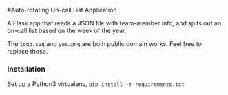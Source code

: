 #Auto-rotating On-call List Application

A Flask app that reads a JSON file with team-member info, and spits out an on-call list based on the week of the year.


The `logo.svg` and `yes.png`  are both public domain works. Feel free to replace those.

### Installation

Set up a Python3 virtualenv, `pip install -r requirements.txt` 
